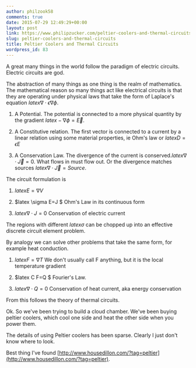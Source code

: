 ```yaml
---
author: philzook58
comments: true
date: 2015-07-29 12:49:29+00:00
layout: post
link: https://www.philipzucker.com/peltier-coolers-and-thermal-circuits/
slug: peltier-coolers-and-thermal-circuits
title: Peltier Coolers and Thermal Circuits
wordpress_id: 83
---
```


A great many things in the world follow the paradigm of electric circuits. Electric circuits are god.

The abstraction of many things as one thing is the realm of mathematics. The mathematical reason so many things act like electrical circuits is that they are operating under physical laws that take the form of Laplace's equation $latex \nabla\cdot\epsilon\nabla\phi$.



	
  1. A Potential. The potential is connected to a more physical quantity by the gradient $latex -\nabla \phi = \vec{E}$.

	
  2. A Constitutive relation. The first vector is connected to a current by a linear relation using some material properties, ie Ohm's law or $latex D=\epsilon E$

	
  3. A Conservation Law. The divergence of the current is conserved.$latex \nabla\cdot \vec{J}=0$. What flows in must flow out. Or the divergence matches sources $latex \nabla\cdot \vec{J}=Source$.


The circuit formulation is

	
  1. $latex E=\nabla V$

	
  2. $latex \sigma E=J $ Ohm's Law in its continuous form

	
  3. $latex \nabla \cdot J =0$ Conservation of electric current


The regions with different $latex \sigma$ can be chopped up into an effective discrete circuit element problem.

By analogy we can solve other problems that take the same form, for example heat conduction.

	
  1. $latex F=\nabla T$ We don't usually call F anything, but it is the local temperature gradient

	
  2. $latex C F=Q $ Fourier's Law.

	
  3. $latex \nabla \cdot Q=0$ Conservation of heat current, aka energy conservation


From this follows the theory of thermal circuits.

Ok. So we've been trying to build a cloud chamber. We've been buying peltier coolers, which cool one side and heat the other side when you power them.



The details of using Peltier coolers has been sparse. Clearly I just don't know where to look.

Best thing I've found [http://www.housedillon.com/?tag=peltier](http://www.housedillon.com/?tag=peltier).




